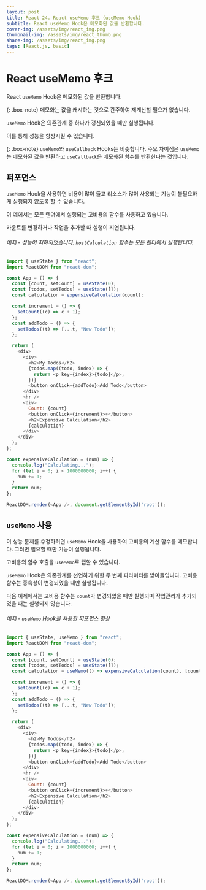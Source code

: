 ```yaml
---
layout: post
title: React 24. React useMemo 후크 (useMemo Hook)
subtitle: React useMemo Hook은 메모화된 값을 반환합니다.
cover-img: /assets/img/react_img.png
thumbnail-img: /assets/img/react_thumb.png
share-img: /assets/img/react_img.png
tags: [React.js, basic]
---
```


# React useMemo 후크

React ```useMemo``` Hook은 메모화된 값을 반환합니다.

{: .box-note}
메모화는 값을 캐시하는 것으로 간주하여 재계산할 필요가 없습니다.

```useMemo``` Hook은 의존관계 중 하나가 갱신되었을 때만 실행됩니다.

이를 통해 성능을 향상시킬 수 있습니다.

{: .box-note}
```useMemo```와 ```useCallback``` Hooks는 비슷합니다. 주요 차이점은 ```useMemo```는 메모화된 값을 반환하고 ```useCallback```은 메모화된 함수를 반환한다는 것입니다.

## 퍼포먼스

```useMemo``` Hook을 사용하면 비용이 많이 들고 리소스가 많이 사용되는 기능이 불필요하게 실행되지 않도록 할 수 있습니다.

이 예에서는 모든 렌더에서 실행되는 고비용의 함수를 사용하고 있습니다.

카운트를 변경하거나 작업을 추가할 때 실행이 지연됩니다.

###### 예제 - 성능이 저하되었습니다. ```hostCalculation``` 함수는 모든 렌더에서 실행됩니다.

```javascript
import { useState } from "react";
import ReactDOM from "react-dom";

const App = () => {
  const [count, setCount] = useState(0);
  const [todos, setTodos] = useState([]);
  const calculation = expensiveCalculation(count);

  const increment = () => {
    setCount((c) => c + 1);
  };
  const addTodo = () => {
    setTodos((t) => [...t, "New Todo"]);
  };

  return (
    <div>
      <div>
        <h2>My Todos</h2>
        {todos.map((todo, index) => {
          return <p key={index}>{todo}</p>;
        })}
        <button onClick={addTodo}>Add Todo</button>
      </div>
      <hr />
      <div>
        Count: {count}
        <button onClick={increment}>+</button>
        <h2>Expensive Calculation</h2>
        {calculation}
      </div>
    </div>
  );
};

const expensiveCalculation = (num) => {
  console.log("Calculating...");
  for (let i = 0; i < 1000000000; i++) {
    num += 1;
  }
  return num;
};

ReactDOM.render(<App />, document.getElementById('root'));
```

## ```useMemo``` 사용

이 성능 문제를 수정하려면 ```useMemo``` Hook을 사용하여 고비용의 계산 함수를 메모합니다. 그러면 필요할 때만 기능이 실행됩니다.

고비용의 함수 호출을 ```useMemo```로 랩할 수 있습니다.

```useMemo``` Hook은 의존관계를 선언하기 위한 두 번째 파라미터를 받아들입니다. 고비용 함수는 종속성이 변경되었을 때만 실행됩니다.

다음 예제에서는 고비용 함수는 ```count```가 변경되었을 때만 실행되며 작업관리가 추가되었을 때는 실행되지 않습니다.

###### 예제 - ```useMemo``` Hook을 사용한 퍼포먼스 향상

```javascript
import { useState, useMemo } from "react";
import ReactDOM from "react-dom";

const App = () => {
  const [count, setCount] = useState(0);
  const [todos, setTodos] = useState([]);
  const calculation = useMemo(() => expensiveCalculation(count), [count]);

  const increment = () => {
    setCount((c) => c + 1);
  };
  const addTodo = () => {
    setTodos((t) => [...t, "New Todo"]);
  };

  return (
    <div>
      <div>
        <h2>My Todos</h2>
        {todos.map((todo, index) => {
          return <p key={index}>{todo}</p>;
        })}
        <button onClick={addTodo}>Add Todo</button>
      </div>
      <hr />
      <div>
        Count: {count}
        <button onClick={increment}>+</button>
        <h2>Expensive Calculation</h2>
        {calculation}
      </div>
    </div>
  );
};

const expensiveCalculation = (num) => {
  console.log("Calculating...");
  for (let i = 0; i < 1000000000; i++) {
    num += 1;
  }
  return num;
};

ReactDOM.render(<App />, document.getElementById('root'));
```
